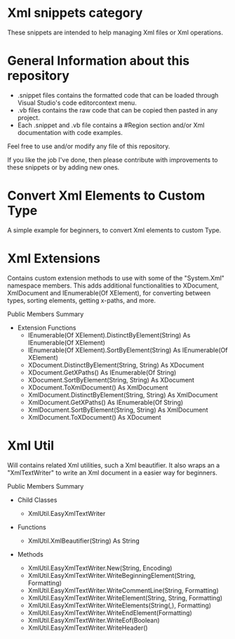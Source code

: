 # Xml snippets category
These snippets are intended to help managing Xml files or Xml operations.

# General Information about this repository
 - .snippet files contains the formatted code that can be loaded through Visual Studio's code editorcontext menu.
 - .vb files contains the raw code that can be copied then pasted in any project.
 - Each .snippet and .vb file contains a #Region section and/or Xml documentation with code examples.
 
Feel free to use and/or modify any file of this repository.

If you like the job I've done, then please contribute with improvements to these snippets or by adding new ones.

# Convert Xml Elements to Custom Type
A simple example for beginners, to convert Xml elements to custom Type.

# Xml Extensions
Contains custom extension methods to use with some of the "System.Xml" namespace members.
This adds additional functionalities to XDocument, XmlDocument and IEnumerable(Of XElement), for converting between types, sorting elements, getting x-paths, and more.

Public Members Summary
 - Extension Functions
   - IEnumerable(Of XElement).DistinctByElement(String) As IEnumerable(Of XElement)
   - IEnumerable(Of XElement).SortByElement(String) As IEnumerable(Of XElement)
   - XDocument.DistinctByElement(String, String) As XDocument
   - XDocument.GetXPaths() As IEnumerable(Of String)
   - XDocument.SortByElement(String, String) As XDocument
   - XDocument.ToXmlDocument() As XmlDocument
   - XmlDocument.DistinctByElement(String, String) As XmlDocument
   - XmlDocument.GetXPaths() As IEnumerable(Of String)
   - XmlDocument.SortByElement(String, String) As XmlDocument
   - XmlDocument.ToXDocument() As XDocument

# Xml Util
Will contains related Xml utilities, such a Xml beautifier.
It also wraps an a "XmlTextWriter" to write an Xml document in a easier way for beginners.

Public Members Summary
 - Child Classes
   - XmlUtil.EasyXmlTextWriter

 - Functions
   - XmlUtil.XmlBeautifier(String) As String

 - Methods
   - XmlUtil.EasyXmlTextWriter.New(String, Encoding)
   - XmlUtil.EasyXmlTextWriter.WriteBeginningElement(String, Formatting)
   - XmlUtil.EasyXmlTextWriter.WriteCommentLine(String, Formatting)
   - XmlUtil.EasyXmlTextWriter.WriteElement(String, String, Formatting)
   - XmlUtil.EasyXmlTextWriter.WriteElements(String(,), Formatting)
   - XmlUtil.EasyXmlTextWriter.WriteEndElement(Formatting)
   - XmlUtil.EasyXmlTextWriter.WriteEof(Boolean)
   - XmlUtil.EasyXmlTextWriter.WriteHeader()
